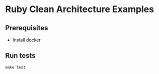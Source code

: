 # Ruby Clean Architecture Examples

## Prerequisites

- Install docker

## Run tests

```
make test
```
